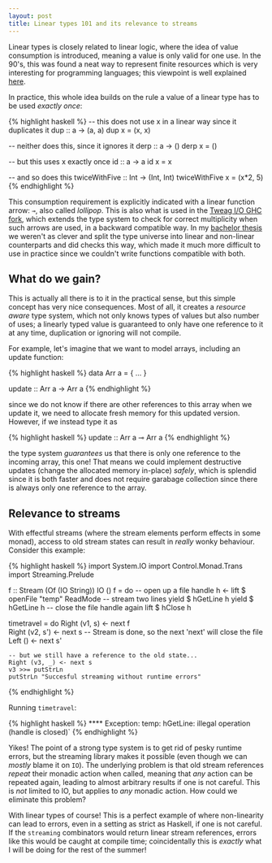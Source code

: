 ```yaml
---
layout: post
title: Linear types 101 and its relevance to streams
---
```


Linear types is closely related to linear logic, where the idea of value consumption is introduced, meaning a value is only valid for one use. In the 90's, this was found a neat way to represent finite resources which is very interesting for programming languages; this viewpoint is well explained [here](https://en.wikipedia.org/wiki/Substructural_type_system#Linear_type_systems).

In practice, this whole idea builds on the rule a value of a linear type has to be used _exactly once_:

{% highlight haskell %}
-- this does not use x in a linear way since it duplicates it
dup :: a -> (a, a)
dup x = (x, x)

-- neither does this, since it ignores it
derp :: a -> ()
derp x = ()

-- but this uses x exactly once
id :: a -> a
id x = x

-- and so does this
twiceWithFive :: Int -> (Int, Int)
twiceWithFive x = (x\*2, 5)
{% endhighlight %}

This consumption requirement is explicitly indicated with a linear function arrow: `⊸`, also called _lollipop_. This is also what is used in the [Tweag I/O GHC fork](https://github.com/tweag/ghc/tree/linear-types), which extends the type system to check for correct multiplicity when such arrows are used, in a backward compatible way. In my [bachelor thesis](https://github.com/m0ar/lollipop) we weren't as clever and split the type universe into linear and non-linear counterparts and did checks this way, which made it much more difficult to use in practice since we couldn't write functions compatible with both.


What do we gain?
-----------------------

This is actually all there is to it in the practical sense, but this simple concept has very nice consequences. Most of all, it creates a _resource aware_ type system, which not only knows types of values but also number of uses; a linearly typed value is guaranteed to only have one reference to it at any time, duplication or ignoring will not compile. 

For example, let's imagine that we want to model arrays, including an update function:

{% highlight haskell %}
data Arr a = { ... }

update :: Arr a -> Arr a
{% endhighlight %}

since we do not know if there are other references to this array when we update it, we need to allocate fresh memory for this updated version. However, if we instead type it as

{% highlight haskell %}
update :: Arr a ⊸ Arr a
{% endhighlight %}

the type system _guarantees_ us that there is only one reference to the incoming array, this one! That means we could implement destructive updates (change the allocated memory in-place) _safely_, which is splendid since it is both faster and does not require garabage collection since there is always only one reference to the array.


Relevance to streams
--------------------

With effectful streams (where the stream elements perform effects in some monad), access to old stream states can result in _really_ wonky behaviour. Consider this example:

{% highlight haskell %}
import System.IO 
import Control.Monad.Trans
import Streaming.Prelude

f :: Stream (Of (IO String)) IO ()
f = do
    -- open up a file handle
    h <- lift $ openFile "temp" ReadMode 
    -- stream two lines
    yield $ hGetLine h
    yield $ hGetLine h
    -- close the file handle again
    lift $ hClose h


timetravel = do
    Right (v1, s) <- next f  
    Right (v2, s') <- next s
    -- Stream is done, so the next 'next' will close the file
    Left () <- next s'
    
    -- but we still have a reference to the old state...
    Right (v3, _) <- next s
    v3 >>= putStrLn
    putStrLn "Succesful streaming without runtime errors"
{% endhighlight %}

Running `timetravel`:

{% highlight haskell %}
**** Exception: temp: hGetLine: illegal operation (handle is closed)`
{% endhighlight %}

Yikes! The point of a strong type system is to get rid of pesky runtime errors, but the streaming library makes it possible (even though we can _mostly_ blame it on `IO`). The underlying problem is that old stream references _repeat_ their monadic action when called, meaning that *any* action can be repeated again, leading to almost arbitrary results if one is not careful. This is *not* limited to IO, but applies to *any* monadic action. How could we eliminate this problem?

With linear types of course! This is a perfect example of where non-linearity can lead to errors, even in a setting as strict as Haskell, if one is not careful. If the `streaming` combinators would return linear stream references, errors like this would be caught at compile time; coincidentally this is *exactly* what I will be doing for the rest of the summer! 
